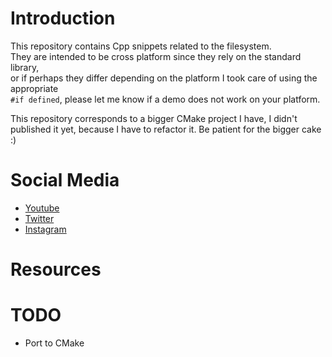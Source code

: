 # Introduction
This repository contains Cpp snippets related to the filesystem.<br>
They are intended to be cross platform since they rely on the standard library,<br>
or if perhaps they differ depending on the platform I took care of using the appropriate<br>
`#if defined`, please let me know if a demo
does not work on your platform.

This repository corresponds to a bigger CMake project I have, I didn't published it yet, because I have to refactor it.
Be patient for the bigger cake :)
# Social Media
- [Youtube](https://youtube.com/Melardev)
- [Twitter](https://twitter.com/@melardev)
- [Instagram](https://instagram.com/melar_dev)

# Resources

# TODO
- Port to CMake